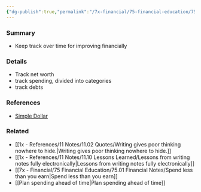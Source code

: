 ```yaml
---
{"dg-publish":true,"permalink":"/7x-financial/75-financial-education/75-01-financial-notes/track-your-financial-progress/","title":"Track your financial progress","created":"2024-02-14T20:17:37.936+03:00","updated":"2024-02-14T20:17:37.936+03:00"}
---
```



### Summary
- Keep track over time for improving financially

### Details
- Track net worth
- track spending, divided into categories
- track debts

### References
- [Simple Dollar](https://web.archive.org/web/20110902020254/http://www.thesimpledollar.com/)

### Related
- [[1x - References/11 Notes/11.02 Quotes/Writing gives poor thinking nowhere to hide.\|Writing gives poor thinking nowhere to hide.]]
- [[1x - References/11 Notes/11.10 Lessons Learned/Lessons from writing notes fully electronically\|Lessons from writing notes fully electronically]]
- [[7x - Financial/75 Financial Education/75.01 Financial Notes/Spend less than you earn\|Spend less than you earn]]
- [[Plan spending ahead of time\|Plan spending ahead of time]]
